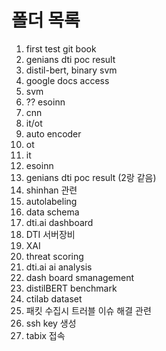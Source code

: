 # 폴더 목록

1. first test git book
2. genians dti poc result
3. distil-bert, binary svm
4. google docs access
5. svm
6. ?? esoinn
7. cnn
8. it/ot
9. auto encoder
10. ot
11. it
12. esoinn
13. genians dti poc result (2랑 같음)
14. shinhan 관련
15. autolabeling
16. data schema
17. dti.ai dashboard
18. DTI 서버장비
19. XAI
20. threat scoring
21. dti.ai ai analysis
22. dash board smanagement
23. distilBERT benchmark
24. ctilab dataset
25. 패킷 수집시 트러블 이슈 해결 관련
26. ssh key 생성
27. tabix 접속